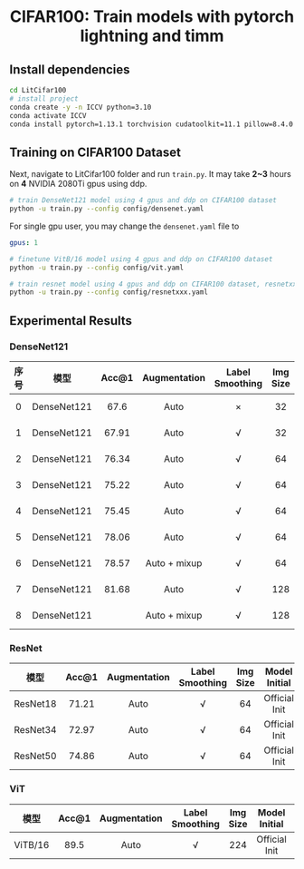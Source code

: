 <div align="center">    
 
# CIFAR100: Train models with pytorch lightning and timm 
</div>


## Install dependencies   
```bash
cd LitCifar100
# install project   
conda create -y -n ICCV python=3.10
conda activate ICCV
conda install pytorch=1.13.1 torchvision cudatoolkit=11.1 pillow=8.4.0 -c pytorch -c nvidia
 ```


 ## Training on CIFAR100 Dataset
Next, navigate to LitCifar100 folder and run `train.py`. It may take **2~3** hours on **4** NVIDIA 2080Ti gpus using ddp.

```bash
# train DenseNet121 model using 4 gpus and ddp on CIFAR100 dataset
python -u train.py --config config/densenet.yaml
```
For single gpu user, you may change the `densenet.yaml` file to
```yaml
gpus: 1
```

```bash
# finetune VitB/16 model using 4 gpus and ddp on CIFAR100 dataset
python -u train.py --config config/vit.yaml
```

```bash
# train resnet model using 4 gpus and ddp on CIFAR100 dataset, resnetxxx need to be replaced by specific model names,like resnet18.
python -u train.py --config config/resnetxxx.yaml
```




## Experimental Results 

### DenseNet121
| 序号  |     模型      | Acc@1 | Augmentation | Label Smoothing | Img Size | Model<br>Initial |    Scheduler     |
| :-: | :---------: | :---: | :----------: | :-------------: | :------: | :--------------: | :--------------: |
|  0  | DenseNet121 | 67.6  |     Auto     |        ×        |    32    |  Official Init   |      StepLR      |
|  1  | DenseNet121 | 67.91 |     Auto     |        √        |    32    |  Official Init   |      StepLR      |
|  2  | DenseNet121 | 76.34 |     Auto     |        √        |    64    |  Official Init   |      StepLR      |
|  3  | DenseNet121 | 75.22 |     Auto     |        √        |    64    |  Official Init   | Reduce on Plateu |
|  4  | DenseNet121 | 75.45 |     Auto     |        √        |    64    |   Xaiver Init    |      StepLR      |
|  5  | DenseNet121 | 78.06 |     Auto     |        √        |    64    |  Official Init   |  Warmup+Cosine   |
|  6  | DenseNet121 | 78.57 | Auto + mixup |        √        |    64    |  Official Init   |  Warmup+Cosine   |
|  7  | DenseNet121 | 81.68 |     Auto     |        √        |   128    |  Official Init   |  Warmup+Cosine   |
|  8  | DenseNet121 |       | Auto + mixup |        √        |   128    |  Official Init   |  Warmup+Cosine   |

### ResNet
|    模型    | Acc@1 | Augmentation | Label Smoothing | Img Size | Model<br>Initial | Scheduler |
| :------: | :---: | :----------: | :-------------: | :------: | :--------------: | :-------: |
| ResNet18 | 71.21 |     Auto     |        √        |    64    |  Official Init   |  StepLR   |
| ResNet34 | 72.97 |     Auto     |        √        |    64    |  Official Init   |  StepLR   |
| ResNet50 | 74.86 |     Auto     |        √        |    64    |  Official Init   |  StepLR   |

### ViT
|   模型    | Acc@1 | Augmentation | Label Smoothing | Img Size | Model<br>Initial | Scheduler |
| :-----: | :---: | :----------: | :-------------: | :------: | :--------------: | :-------: |
| ViTB/16 | 89.5  |     Auto     |        √        |   224    |  Official Init   |  StepLR   |
